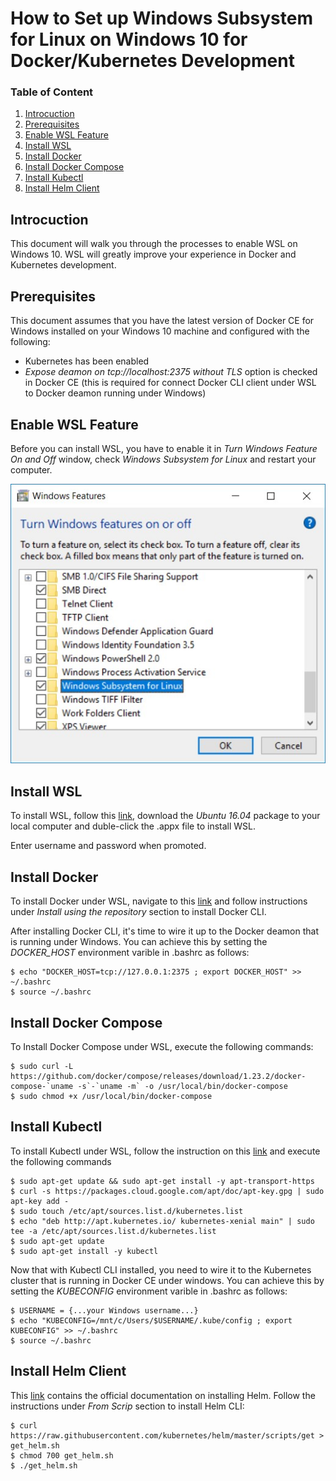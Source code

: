 # How to Set up Windows Subsystem for Linux on Windows 10 for Docker/Kubernetes Development

### Table of Content
1. [Introcuction](#introcuction)
2. [Prerequisites](#prerequisites)
3. [Enable WSL Feature](#enable-wsl-feature)
4. [Install WSL](#install-wsl)
5. [Install Docker](#install-docker)
6. [Install Docker Compose](#install-docker-compose)
7. [Install Kubectl](#install-kubectl)
8. [Install Helm Client](#install-helm-client)

## Introcuction
This document will walk you through the processes to enable WSL on Windows 10. WSL will greatly improve your experience in Docker and Kubernetes development.

## Prerequisites
This document assumes that you have the latest version of Docker CE for Windows installed on your Windows 10 machine and configured with the following:
- Kubernetes has been enabled
- *Expose deamon on tcp://localhost:2375 without TLS* option is checked in Docker CE (this is required for connect Docker CLI client under WSL to Docker deamon running under Windows)

## Enable WSL Feature
Before you can install WSL, you have to enable it in *Turn Windows Feature On and Off* window, check *Windows Subsystem for Linux* and restart your computer.

![turn-on-wsl-feature.jpg](images/turn-on-wsl-feature.jpg)

## Install WSL
To install WSL, follow this [link](https://docs.microsoft.com/en-us/windows/wsl/install-manual), download the *Ubuntu 16.04* package to your local computer and duble-click the .appx file to install WSL.

Enter username and password when promoted.

## Install Docker
To install Docker under WSL, navigate to this [link](https://docs.docker.com/install/linux/docker-ce/ubuntu/) and follow instructions under *Install using the repository* section to install Docker CLI.

After installing Docker CLI, it's time to wire it up to the Docker deamon that is running under Windows. You can achieve this by setting the *DOCKER_HOST* environment varible in .bashrc as follows:
```
$ echo "DOCKER_HOST=tcp://127.0.0.1:2375 ; export DOCKER_HOST" >> ~/.bashrc
$ source ~/.bashrc
```

## Install Docker Compose
To Install Docker Compose under WSL, execute the following commands:
```
$ sudo curl -L https://github.com/docker/compose/releases/download/1.23.2/docker-compose-`uname -s`-`uname -m` -o /usr/local/bin/docker-compose
$ sudo chmod +x /usr/local/bin/docker-compose
```

## Install Kubectl
To install Kubectl under WSL, follow the instruction on this [link](https://kubernetes.io/docs/tasks/tools/install-kubectl/#install-kubectl) and execute the following commands
```
$ sudo apt-get update && sudo apt-get install -y apt-transport-https
$ curl -s https://packages.cloud.google.com/apt/doc/apt-key.gpg | sudo apt-key add -
$ sudo touch /etc/apt/sources.list.d/kubernetes.list 
$ echo "deb http://apt.kubernetes.io/ kubernetes-xenial main" | sudo tee -a /etc/apt/sources.list.d/kubernetes.list
$ sudo apt-get update
$ sudo apt-get install -y kubectl
```
Now that with Kubectl CLI installed, you need to wire it to the Kubernetes cluster that is running in Docker CE under windows. You can achieve this by setting the *KUBECONFIG* environment varible in .bashrc as follows:
```
$ USERNAME = {...your Windows username...}
$ echo "KUBECONFIG=/mnt/c/Users/$USERNAME/.kube/config ; export KUBECONFIG" >> ~/.bashrc
$ source ~/.bashrc
```
## Install Helm Client
This [link](https://docs.helm.sh/using_helm/#installing-helm) contains the official documentation on installing Helm. Follow the instructions under *From Scrip* section to install Helm CLI:
```
$ curl https://raw.githubusercontent.com/kubernetes/helm/master/scripts/get > get_helm.sh
$ chmod 700 get_helm.sh
$ ./get_helm.sh
```